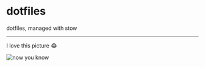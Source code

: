 # dotfiles
dotfiles, managed with stow



------------
I love this picture :joy: 

![now you know](http://i.imgur.com/fYiS5Tx.png)

